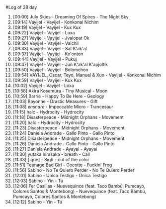 #Log of 28 day

1. [00:00] July Skies - Dreaming Of Spires - The Night Sky
1. [09:14] Vayijel - Vayijel - Konkonal Nichim
1. [09:19] Vayijel - Vayijel - Kux Kux
1. [09:22] Vayijel - Vayijel - Loxa
1. [09:27] Vayijel - Vayijel - Jvalopat Ok
1. [09:30] Vayijel - Vayijel - Vaichil
1. [09:33] Vayijel - Vayijel - Sat K'ak'al
1. [09:37] Vayijel - Vayijel - Ko'onton
1. [09:44] Vayijel - Vayijel - Pukuj
1. [09:47] Vayijel - Vayijel - Jun K'ak'al K'apjoltik
1. [09:50] Vayijel - Vayijel - Bolomchon
1. [09:54] VAYIJEL, Oscar, Teyo, Manuel & Xun - Vayijel - Konkonal Nichim
1. [09:59] Vayijel - Vayijel - Kux Kux
1. [10:02] Vayijel - Vayijel - Loxa
1. [10:58] Akira Kosemura - Tiny Musical - Moon
1. [10:59] Barrie - Happy To Be Here - Geology
1. [11:03] Bayonne - Drastic Measures - Gift
1. [11:08] _ensnare_ - Impeccable Micro - Trancesaur
1. [11:15] halc - Hydrocity - Hydrocity
1. [11:18] Disasterpeace - Midnight Orphans - Movement
1. [11:20] halc - Hydrocity - Hydrocity
1. [11:23] Disasterpeace - Midnight Orphans - Movement
1. [11:24] Daniela Andrade - Gallo Pinto - Gallo Pinto
1. [11:25] Disasterpeace - Midnight Orphans - Movement
1. [11:26] Daniela Andrade - Gallo Pinto - Gallo Pinto
1. [11:27] Daniela Andrade - Ayayai - Ayayai
1. [11:30] yutaka hirasaka - breath - Call
1. [11:33] [.que] - Sigh - out of the color
1. [11:51] Teenage Bad Girl - Cocotte - Fuckin’ Frog
1. [11:56] Sabino - No Te Quiero Perder - No Te Quiero Perder
1. [12:01] Sabino - Única Testigo - Única Testigo
1. [12:03] Sabino - Yin - Tú
1. [12:06] Fer Casillas - Nuevequince (feat. Taco Bambú, Pumcayó, Colores Santos & Montebong) - Nuevequince (feat. Taco Bambú, Pumcayó, Colores Santos & Montebong)
1. [12:12] Sabino - Yin - Tú

